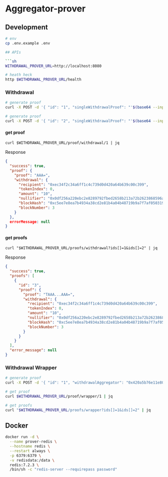 # Aggregator-prover

## Development

```sh
# env
cp .env.example .env

## APIs

```sh
WITHDRAWAL_PROVER_URL=http://localhost:8080

# heath heck
http $WITHDRAWAL_PROVER_URL/health 
```

### Withdrawal

```sh
# generate proof
curl -X POST -d '{ "id": "1", "singleWithdrawalProof": "'$(base64 --input test_data/single_withdrawal_proof.bin)'", "prevWithdrawalProof": null }' -H "Content-Type: application/json" $WITHDRAWAL_PROVER_URL/proof/withdrawal | jq

# generate proof
curl -X POST -d '{ "id": "2", "singleWithdrawalProof": "'$(base64 --input test_data/single_withdrawal_proof.bin)'", "prevWithdrawalProof": '$(cat test_data/prev_withdrawal_proof.json)' }' -H "Content-Type: application/json" $WITHDRAWAL_PROVER_URL/proof/withdrawal | jq
```

#### get proof

```
curl $WITHDRAWAL_PROVER_URL/proof/withdrawal/1 | jq
```

Response

```json
{
  "success": true,
  "proof": {
    "proof": "AAA=",
    "withdrawal": {
      "recipient": "0xec34f2c34a6ff1c4c739d0d420a64b639c00c399",
      "tokenIndex": 0,
      "amount": "10",
      "nullifier": "0x0df256a220ebc2e8289792fbed2658b213a72b2623868596a32514e01d94f999",
      "blockHash": "0xc5ee7e8ea7b4934a38cd2e81b4a04b48719b9a7f7af050319e36302ca3e2eea6",
      "blockNumber": 3
    }
  },
  errorMessage: null
}
```

#### get proofs
```
curl "$WITHDRAWAL_PROVER_URL/proofs/withdrawal?ids[]=1&ids[]=2" | jq
```

Response

```json
{
  "success": true,
  "proofs": [
    {
      "id": "3",
      "proof": {
        "proof": "TAAA...AAA=",
        "withdrawal": {
          "recipient": "0xec34f2c34a6ff1c4c739d0d420a64b639c00c399",
          "tokenIndex": 0,
          "amount": "10",
          "nullifier": "0x0df256a220ebc2e8289792fbed2658b213a72b2623868596a32514e01d94f999",
          "blockHash": "0xc5ee7e8ea7b4934a38cd2e81b4a04b48719b9a7f7af050319e36302ca3e2eea6",
          "blockNumber": 3
        }
      }
    }
  ],
  "error_message": null
}
```

### Withdrawal Wrapper

```sh
# generate proof
curl -X POST -d '{ "id": "1", "withdrawalAggregator": "0x420a5b76e11e80d97c7eb3a0b16ac7b70672b8c2", "withdrawalProof": "'$(base64 --input data/withdrawal_proof.bin)'" }' -H "Content-Type: application/json" $WITHDRAWAL_PROVER_URL/proof/wrapper | jq

# get proof
curl $WITHDRAWAL_PROVER_URL/proof/wrapper/1 | jq

# get proofs
curl "$WITHDRAWAL_PROVER_URL/proofs/wrapper?ids[]=1&ids[]=2" | jq
```

## Docker

```sh
docker run -d \
  --name prover-redis \
  --hostname redis \
  --restart always \
  -p 6379:6379 \
  -v redisdata:/data \
  redis:7.2.3 \
  /bin/sh -c "redis-server --requirepass password"
```